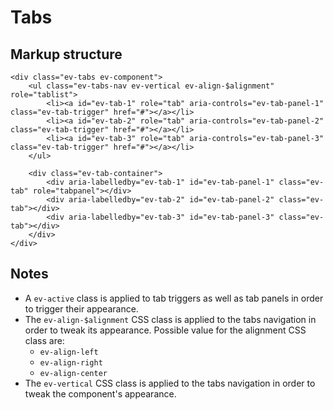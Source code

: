 # Tabs

## Markup structure

    <div class="ev-tabs ev-component">
        <ul class="ev-tabs-nav ev-vertical ev-align-$alignment" role="tablist">
            <li><a id="ev-tab-1" role="tab" aria-controls="ev-tab-panel-1" class="ev-tab-trigger" href="#"></a></li>
            <li><a id="ev-tab-2" role="tab" aria-controls="ev-tab-panel-2" class="ev-tab-trigger" href="#"></a></li>
            <li><a id="ev-tab-3" role="tab" aria-controls="ev-tab-panel-3" class="ev-tab-trigger" href="#"></a></li>
        </ul>
        
        <div class="ev-tab-container">
            <div aria-labelledby="ev-tab-1" id="ev-tab-panel-1" class="ev-tab" role="tabpanel"></div>
            <div aria-labelledby="ev-tab-2" id="ev-tab-panel-2" class="ev-tab"></div>
            <div aria-labelledby="ev-tab-3" id="ev-tab-panel-3" class="ev-tab"></div>
        </div>
    </div>

## Notes

* A `ev-active` class is applied to tab triggers as well as tab panels in order to trigger their appearance.
* The `ev-align-$alignment` CSS class is applied to the tabs navigation in order to tweak its appearance. Possible value for the alignment CSS class are:
    - `ev-align-left`
    - `ev-align-right`
    - `ev-align-center`
* The `ev-vertical` CSS class is applied to the tabs navigation in order to tweak the component's appearance.